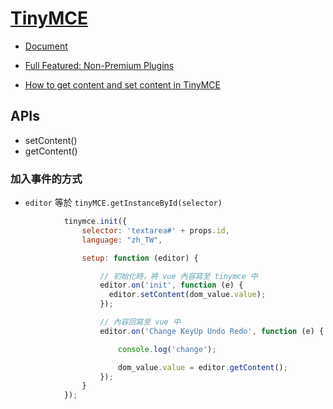 # [TinyMCE](https://www.tiny.cloud)

- [Document](https://www.tiny.cloud/docs/)

- [Full Featured: Non-Premium Plugins](https://www.tiny.cloud/docs/demo/full-featured/#fullfeaturednon-premiumplugins)

- [How to get content and set content in TinyMCE](https://www.tiny.cloud/blog/how-to-get-content-and-set-content-in-tinymce/)

## APIs

- setContent()
- getContent()

### 加入事件的方式

- `editor` 等於 `tinyMCE.getInstanceById(selector)`

```js
            tinymce.init({
                selector: 'textarea#' + props.id,
                language: "zh_TW",

                setup: function (editor) {

                    // 初始化時，將 vue 內容寫至 tinymce 中
                    editor.on('init', function (e) {
                      editor.setContent(dom_value.value);
                    });

                    // 內容回寫至 vue 中
                    editor.on('Change KeyUp Undo Redo', function (e) {

                        console.log('change');

                        dom_value.value = editor.getContent();
                    });
                }
            });

```